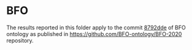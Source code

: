 # BFO
The results reported in this folder apply to the commit [8792dde](https://github.com/BFO-ontology/BFO-2020/commit/8792dde1f5702f291adc1c4c8ff83cff28d91be1) of BFO ontology as published in https://github.com/BFO-ontology/BFO-2020 repository.